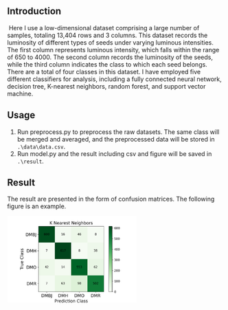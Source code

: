 ## Introduction
​	Here I use a low-dimensional dataset comprising a large number of samples, totaling 13,404 rows and 3 columns. This dataset records the luminosity of different types of seeds under varying luminous intensities. The first column represents luminous intensity, which falls within the range of 650 to 4000. The second column records the luminosity of the seeds, while the third column indicates the class to which each seed belongs. There are a total of four classes in this dataset. I have employed five different classifiers for analysis, including a fully connected neural network, decision tree, K-nearest neighbors, random forest, and support vector machine.
## Usage
  1. Run preprocess.py to preprocess the raw datasets. The same class will be merged and averaged, and the preprocessed data will be stored in `.\data\data.csv`.
  2. Run model.py and the result including csv and figure will be saved in `.\result`.

## Result

The result are presented in the form of confusion matrices. The following figure is an example.

<img src="KNN.png" width="60%">
